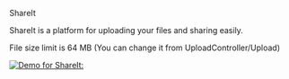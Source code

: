 ShareIt

ShareIt is a platform for uploading your files and sharing easily.

File size limit is 64 MB (You can change it from UploadController/Upload)


[![Demo for ShareIt:](https://img.youtube.com/vi/VIDEO-ID/0.jpg)](https://www.youtube.com/watch?v=h7YA6Wi6OkQ)

